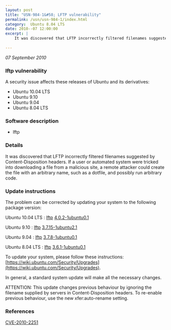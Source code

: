 ```yaml
---
layout: post
title: "USN-984-1&#58; LFTP vulnerability"
permalink: /usn/usn-984-1/index.html
category:  Ubuntu 8.04 LTS
date: 2010--07 12:00:00
excerpt: |
    It was discovered that LFTP incorrectly filtered filenames suggested by Content-Disposition headers. If a user or automated system were tricked into downloading a file from a malicious site, a remote attacker could create the file with an arbitrary name, such as a dotfile, and possibly run arbitrary code. 
    
--- 
```

 
 

*07 September 2010*

### lftp vulnerability

A security issue affects these releases of Ubuntu and its derivatives:

* Ubuntu 10.04 LTS
* Ubuntu 9.10
* Ubuntu 9.04
* Ubuntu 8.04 LTS

### Software description

* lftp 

### Details

It was discovered that LFTP incorrectly filtered filenames suggested by Content-Disposition headers. If a user or automated system were tricked into downloading a file from a malicious site, a remote attacker could create the file with an arbitrary name, such as a dotfile, and possibly run arbitrary code. 

### Update instructions

The problem can be corrected by updating your system to the following package version:

Ubuntu 10.04 LTS
 : [lftp](https://launchpad.net/ubuntu/+source/lftp) <span> [4.0.2-1ubuntu0.1](https://launchpad.net/ubuntu/+source/lftp/4.0.2-1ubuntu0.1) </span> 

Ubuntu 9.10
 : [lftp](https://launchpad.net/ubuntu/+source/lftp) <span> [3.7.15-1ubuntu2.1](https://launchpad.net/ubuntu/+source/lftp/3.7.15-1ubuntu2.1) </span> 

Ubuntu 9.04
 : [lftp](https://launchpad.net/ubuntu/+source/lftp) <span> [3.7.8-1ubuntu0.1](https://launchpad.net/ubuntu/+source/lftp/3.7.8-1ubuntu0.1) </span> 

Ubuntu 8.04 LTS
 : [lftp](https://launchpad.net/ubuntu/+source/lftp) <span> [3.6.1-1ubuntu0.1](https://launchpad.net/ubuntu/+source/lftp/3.6.1-1ubuntu0.1) </span> 

To update your system, please follow these instructions: [https://wiki.ubuntu.com/Security/Upgrades](https://wiki.ubuntu.com/Security/Upgrades).

In general, a standard system update will make all the necessary changes.

ATTENTION: This update changes previous behaviour by ignoring the filename supplied by servers in Content-Disposition headers. To re-enable previous behaviour, use the new xfer:auto-rename setting. 

### References

 
 [CVE-2010-2251](http://people.ubuntu.com/~ubuntu-security/cve/CVE-2010-2251)
 

